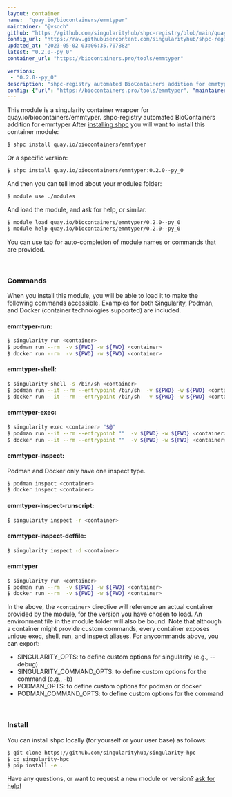 ```yaml
---
layout: container
name:  "quay.io/biocontainers/emmtyper"
maintainer: "@vsoch"
github: "https://github.com/singularityhub/shpc-registry/blob/main/quay.io/biocontainers/emmtyper/container.yaml"
config_url: "https://raw.githubusercontent.com/singularityhub/shpc-registry/main/quay.io/biocontainers/emmtyper/container.yaml"
updated_at: "2023-05-02 03:06:35.707882"
latest: "0.2.0--py_0"
container_url: "https://biocontainers.pro/tools/emmtyper"

versions:
 - "0.2.0--py_0"
description: "shpc-registry automated BioContainers addition for emmtyper"
config: {"url": "https://biocontainers.pro/tools/emmtyper", "maintainer": "@vsoch", "description": "shpc-registry automated BioContainers addition for emmtyper", "latest": {"0.2.0--py_0": "sha256:cb3c20b3c27e542f59bc5a936e07314a35b93f220c58ded8ffae20430de62bd5"}, "tags": {"0.2.0--py_0": "sha256:cb3c20b3c27e542f59bc5a936e07314a35b93f220c58ded8ffae20430de62bd5"}, "docker": "quay.io/biocontainers/emmtyper"}
---
```


This module is a singularity container wrapper for quay.io/biocontainers/emmtyper.
shpc-registry automated BioContainers addition for emmtyper
After [installing shpc](#install) you will want to install this container module:


```bash
$ shpc install quay.io/biocontainers/emmtyper
```

Or a specific version:

```bash
$ shpc install quay.io/biocontainers/emmtyper:0.2.0--py_0
```

And then you can tell lmod about your modules folder:

```bash
$ module use ./modules
```

And load the module, and ask for help, or similar.

```bash
$ module load quay.io/biocontainers/emmtyper/0.2.0--py_0
$ module help quay.io/biocontainers/emmtyper/0.2.0--py_0
```

You can use tab for auto-completion of module names or commands that are provided.

<br>

### Commands

When you install this module, you will be able to load it to make the following commands accessible.
Examples for both Singularity, Podman, and Docker (container technologies supported) are included.

#### emmtyper-run:

```bash
$ singularity run <container>
$ podman run --rm  -v ${PWD} -w ${PWD} <container>
$ docker run --rm  -v ${PWD} -w ${PWD} <container>
```

#### emmtyper-shell:

```bash
$ singularity shell -s /bin/sh <container>
$ podman run --it --rm --entrypoint /bin/sh  -v ${PWD} -w ${PWD} <container>
$ docker run --it --rm --entrypoint /bin/sh  -v ${PWD} -w ${PWD} <container>
```

#### emmtyper-exec:

```bash
$ singularity exec <container> "$@"
$ podman run --it --rm --entrypoint ""  -v ${PWD} -w ${PWD} <container> "$@"
$ docker run --it --rm --entrypoint ""  -v ${PWD} -w ${PWD} <container> "$@"
```

#### emmtyper-inspect:

Podman and Docker only have one inspect type.

```bash
$ podman inspect <container>
$ docker inspect <container>
```

#### emmtyper-inspect-runscript:

```bash
$ singularity inspect -r <container>
```

#### emmtyper-inspect-deffile:

```bash
$ singularity inspect -d <container>
```



#### emmtyper

```bash
$ singularity run <container>
$ podman run --rm  -v ${PWD} -w ${PWD} <container>
$ docker run --rm  -v ${PWD} -w ${PWD} <container>
```


In the above, the `<container>` directive will reference an actual container provided
by the module, for the version you have chosen to load. An environment file in the
module folder will also be bound. Note that although a container
might provide custom commands, every container exposes unique exec, shell, run, and
inspect aliases. For anycommands above, you can export:

 - SINGULARITY_OPTS: to define custom options for singularity (e.g., --debug)
 - SINGULARITY_COMMAND_OPTS: to define custom options for the command (e.g., -b)
 - PODMAN_OPTS: to define custom options for podman or docker
 - PODMAN_COMMAND_OPTS: to define custom options for the command

<br>

### Install

You can install shpc locally (for yourself or your user base) as follows:

```bash
$ git clone https://github.com/singularityhub/singularity-hpc
$ cd singularity-hpc
$ pip install -e .
```

Have any questions, or want to request a new module or version? [ask for help!](https://github.com/singularityhub/singularity-hpc/issues)